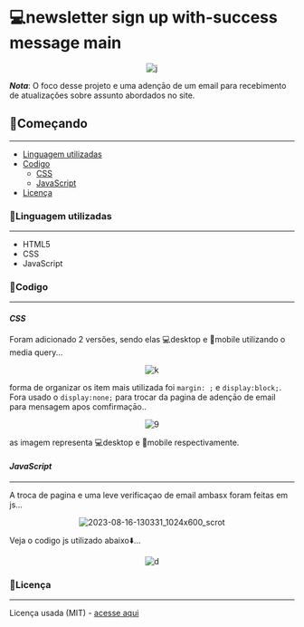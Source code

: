 # 💻newsletter sign up with-success message main
<div align="center">
 
![j](https://github.com/matheus369k/newsletter-sign-up-with-success-message-main/assets/47065962/87b05865-e87e-4190-945c-29c5d12e1f7d)</div>

__*Nota*__: O foco desse projeto e uma adençāo de um email para recebimento de atualizaçǒes sobre assunto abordados no site.

## 🚀Começando
***
- [Linguagem utilizadas](#linguagem-utilizadas)
- [Codigo](#codigo)
   - [CSS](#css)
   - [JavaScript]($javascript)
- [Licença](#licença) 

### 📕Linguagem utilizadas
***
- HTML5
- CSS
- JavaScript

###  🧰Codigo
***
#### __*CSS*__
Foram adicionado 2 versőes, sendo elas 💻desktop e 📱mobile utilizando o media query...
<div align="center">
 
 ![k](https://github.com/matheus369k/newsletter-sign-up-with-success-message-main/assets/47065962/0f26fa83-8437-4c20-b47c-a3cbd485b44d)</div>

forma de organizar os item mais utilizada foi ```margin: ;``` e ```display:block;```.
Fora usado o ```display:none;``` para trocar da pagina de adençāo de email para mensagem apos comfirmaçāo..
<div align="center">

 ![9](https://github.com/matheus369k/newsletter-sign-up-with-success-message-main/assets/47065962/e11e5d49-74fc-4c97-bda3-34f0aaf4c4be)</div>
 as imagem representa 💻desktop e 📱mobile respectivamente.

#### __*JavaScript*__
***
A troca de pagina e uma leve verificaçao de email ambasx foram feitas em js...
<div align="center">

![2023-08-16-130331_1024x600_scrot](https://github.com/matheus369k/newsletter-sign-up-with-success-message-main/assets/47065962/303553e8-a678-4540-9774-c240ddf1574d)</div>
Veja o codigo js utilizado abaixo⬇️...
<div align="center">
 
![d](https://github.com/matheus369k/newsletter-sign-up-with-success-message-main/assets/47065962/8c0f1e1d-d35b-4a66-815f-147bd1ffb984)</div>

### 📃Licença
***
Licença usada (MIT) - [acesse aqui](/LICENSE)



